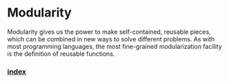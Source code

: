 # Modularity
Modularity gives us the power to make self-contained, reusable pieces, which can be combined in new ways to solve different problems. As with most programming languages, the most fine-grained modularization facility is the definition of reusable functions.
### [index](index.html)
